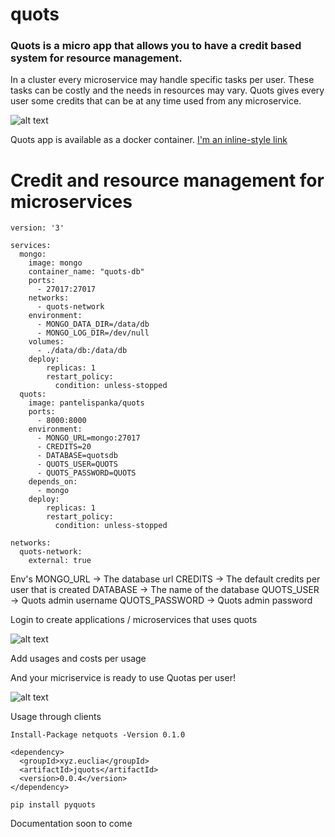 # quots
 
### Quots is a micro app that allows you to have a credit based system for resource management.

In a cluster every microservice may handle specific tasks per user. These tasks can be costly and the needs in resources may vary. Quots gives every user some credits that can be at any time used from any microservice.

![alt text](https://raw.githubusercontent.com/euclia/quots/blob/master/quots_pics/quotsmain.png)

Quots app is available as a docker container.  [I'm an inline-style link](https://hub.docker.com/r/euclia/quots)

# Credit and resource management for microservices

```
version: '3'

services:
  mongo:
    image: mongo
    container_name: "quots-db"
    ports:
      - 27017:27017
    networks:
      - quots-network
    environment:
      - MONGO_DATA_DIR=/data/db
      - MONGO_LOG_DIR=/dev/null
    volumes:
      - ./data/db:/data/db
    deploy:
        replicas: 1
        restart_policy:
          condition: unless-stopped
  quots:
    image: pantelispanka/quots
    ports:
      - 8000:8000
    environment:
      - MONGO_URL=mongo:27017
      - CREDITS=20
      - DATABASE=quotsdb
      - QUOTS_USER=QUOTS
      - QUOTS_PASSWORD=QUOTS
    depends_on:
      - mongo
    deploy:
        replicas: 1
        restart_policy:
          condition: unless-stopped

networks:
  quots-network:
    external: true
```


Env's
MONGO_URL -> The database url
CREDITS -> The default credits per user that is created
DATABASE -> The name of the database
QUOTS_USER -> Quots admin username
QUOTS_PASSWORD -> Quots admin password



Login to create applications / microservices that uses quots 


![alt text](https://raw.githubusercontent.com/euclia/quots/blob/master/quots_pics/appshowcase.png)

Add usages and costs per usage


And your micriservice is ready to use Quotas per user!

![alt text](https://raw.githubusercontent.com/euclia/quots/blob/master/quots_pics/user.png)



Usage through clients 

```
Install-Package netquots -Version 0.1.0
```
```
<dependency>
  <groupId>xyz.euclia</groupId>
  <artifactId>jquots</artifactId>
  <version>0.0.4</version>
</dependency>
```

```pip install pyquots```


Documentation soon to come 


